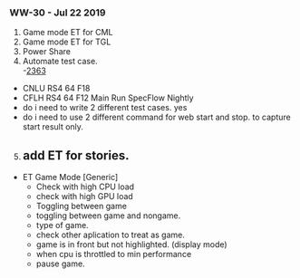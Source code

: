 

### WW-30 - Jul 22 2019

1) Game mode ET for CML  
2) Game mode ET for TGL  
3) Power Share  
4) Automate test case.  
  -[2363](https://jama4.intel.com/perspective.req#/testCases/17647575?projectId=104)  
  - CNLU RS4 64 F18 
  - CFLH RS4 64 F12 Main Run SpecFlow Nightly
  - do i need to write 2 different test cases. yes  
  - do i need to use 2 different command for web start and stop. to capture start result only. 
5) add ET for stories. 
	- 


- ET Game Mode [Generic]  
	- Check with high CPU load 
	- check with high GPU load  
	- Toggling between game  
	- toggling between game and nongame.  
	- type of game.  
	- check other aplication to treat as game. 
	- game is in front but not highlighted. (display mode)
	- when cpu is throttled to min performance
	- pause game. 

